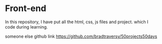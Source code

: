 # Front-end
In this repository, I have put all the html, css, js files and project. which I code during learning.







someone else github link
https://github.com/bradtraversy/50projects50days

